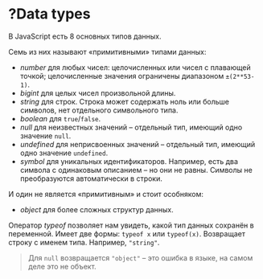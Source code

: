 # ?Data types  

В JavaScript есть 8 основных типов данных.

Семь из них называют «примитивными» типами данных:
* _number_ для любых чисел: целочисленных или чисел с плавающей точкой; целочисленные значения ограничены диапазоном `±(2**53-1)`.
* _bigint_ для целых чисел произвольной длины.
* _string_ для строк. Строка может содержать ноль или больше символов, нет отдельного символьного типа.
* _boolean_ для `true`/`false`.
* _null_ для неизвестных значений – отдельный тип, имеющий одно значение `null`.
* _undefined_ для неприсвоенных значений – отдельный тип, имеющий одно значение `undefined`.
* _symbol_ для уникальных идентификаторов. Например, есть два символа с одинаковым описанием – но они не равны. Символы не преобразуются автоматически в строки.

И один не является «примитивным» и стоит особняком:
* _object_ для более сложных структур данных.

Оператор _typeof_ позволяет нам увидеть, какой тип данных сохранён в переменной.
Имеет две формы: `typeof x` или `typeof(x)`.
Возвращает строку с именем типа. Например, `"string"`.

> Для `null` возвращается `"object"` – это ошибка в языке, на самом деле это не объект.
